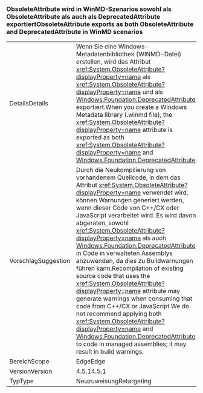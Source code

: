 ### <a name="obsoleteattribute-exports-as-both-obsoleteattribute-and-deprecatedattribute-in-winmd-scenarios"></a><span data-ttu-id="6c6bb-101">ObsoleteAttribute wird in WinMD-Szenarios sowohl als ObsoleteAttribute als auch als DeprecatedAttribute exportiert</span><span class="sxs-lookup"><span data-stu-id="6c6bb-101">ObsoleteAttribute exports as both ObsoleteAttribute and DeprecatedAttribute in WinMD scenarios</span></span>

|   |   |
|---|---|
|<span data-ttu-id="6c6bb-102">Details</span><span class="sxs-lookup"><span data-stu-id="6c6bb-102">Details</span></span>|<span data-ttu-id="6c6bb-103">Wenn Sie eine Windows-Metadatenbibliothek (WINMD-Datei) erstellen, wird das Attribut <xref:System.ObsoleteAttribute?displayProperty=name> als <xref:System.ObsoleteAttribute?displayProperty=name> und als [Windows.Foundation.DeprecatedAttribute](https://docs.microsoft.com/uwp/api/windows.foundation.metadata.deprecatedattribute) exportiert.</span><span class="sxs-lookup"><span data-stu-id="6c6bb-103">When you create a Windows Metadata library (.winmd file), the <xref:System.ObsoleteAttribute?displayProperty=name> attribute is exported as both <xref:System.ObsoleteAttribute?displayProperty=name> and [Windows.Foundation.DeprecatedAttribute](https://docs.microsoft.com/uwp/api/windows.foundation.metadata.deprecatedattribute).</span></span>|
|<span data-ttu-id="6c6bb-104">Vorschlag</span><span class="sxs-lookup"><span data-stu-id="6c6bb-104">Suggestion</span></span>|<span data-ttu-id="6c6bb-105">Durch die Neukompilierung von vorhandenem Quellcode, in dem das Attribut <xref:System.ObsoleteAttribute?displayProperty=name> verwendet wird, können Warnungen generiert werden, wenn dieser Code von C++/CX oder JavaScript verarbeitet wird. Es wird davon abgeraten, sowohl <xref:System.ObsoleteAttribute?displayProperty=name> als auch [Windows.Foundation.DeprecatedAttribute](https://docs.microsoft.com/uwp/api/windows.foundation.metadata.deprecatedattribute) in Code in verwalteten Assemblys anzuwenden, da dies zu Buildwarnungen führen kann.</span><span class="sxs-lookup"><span data-stu-id="6c6bb-105">Recompilation of existing source code that uses the <xref:System.ObsoleteAttribute?displayProperty=name> attribute may generate warnings when consuming that code from C++/CX or JavaScript.We do not recommend applying both <xref:System.ObsoleteAttribute?displayProperty=name> and [Windows.Foundation.DeprecatedAttribute](https://docs.microsoft.com/uwp/api/windows.foundation.metadata.deprecatedattribute) to code in managed assemblies; it may result in build warnings.</span></span>|
|<span data-ttu-id="6c6bb-106">Bereich</span><span class="sxs-lookup"><span data-stu-id="6c6bb-106">Scope</span></span>|<span data-ttu-id="6c6bb-107">Edge</span><span class="sxs-lookup"><span data-stu-id="6c6bb-107">Edge</span></span>|
|<span data-ttu-id="6c6bb-108">Version</span><span class="sxs-lookup"><span data-stu-id="6c6bb-108">Version</span></span>|<span data-ttu-id="6c6bb-109">4.5.1</span><span class="sxs-lookup"><span data-stu-id="6c6bb-109">4.5.1</span></span>|
|<span data-ttu-id="6c6bb-110">Typ</span><span class="sxs-lookup"><span data-stu-id="6c6bb-110">Type</span></span>|<span data-ttu-id="6c6bb-111">Neuzuweisung</span><span class="sxs-lookup"><span data-stu-id="6c6bb-111">Retargeting</span></span>|

